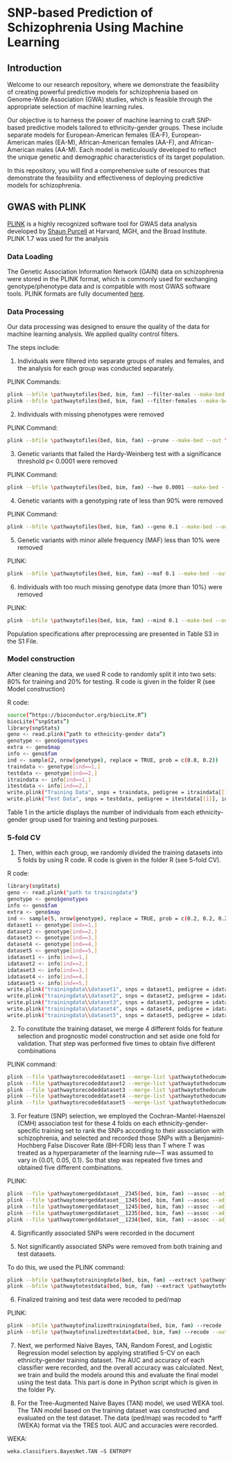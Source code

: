 # SNP-based Prediction of Schizophrenia Using Machine Learning

## Introduction

Welcome to our research repository, where we demonstrate the feasibility of creating powerful predictive models for schizophrenia based on Genome-Wide Association (GWA) studies, which is feasible through the appropriate selection of machine learning rules.

Our objective is to harness the power of machine learning to craft SNP-based predictive models tailored to ethnicity-gender groups. These include separate models for European-American females (EA-F), European-American males (EA-M), African-American females (AA-F), and African-American males (AA-M). Each model is meticulously developed to reflect the unique genetic and demographic characteristics of its target population.

In this repository, you will find a comprehensive suite of resources that demonstrate the feasibility and effectiveness of deploying predictive models for schizophrenia. 

## GWAS with PLINK
[PLINK](http://zzz.bwh.harvard.edu/plink/) is a highly recognized software tool for GWAS data analysis developed by [Shaun Purcell](http://zzz.bwh.harvard.edu/) at Harvard, MGH, and the Broad Institute.
PLINK 1.7 was used for the analysis

### Data Loading 
The Genetic Association Information Network (GAIN) data on schizophrenia were stored in the PLINK format, which is commonly used for exchanging genotype/phenotype data and is compatible with most GWAS software tools.
PLINK formats are fully documented [here](http://zzz.bwh.harvard.edu/plink/data.shtml).

### Data Processing
Our data processing was designed to ensure the quality of the data for machine learning analysis. We applied quality control filters. 

The steps include:
1) Individuals were filtered into separate groups of males and females, and the analysis for each group was conducted separately.
   
PLINK Commands:
```sh
plink --bfile \pathwaytofiles(bed, bim, fam) --filter-males --make-bed --out \pathwaytonewfiles
plink --bfile \pathwaytofiles(bed, bim, fam) --filter-females --make-bed --out \pathwaytonewfiles
```
2) Individuals with missing phenotypes were removed
   
PLINK Command:
```sh
plink --bfile \pathwaytofiles(bed, bim, fam) --prune --make-bed --out \pathwaytonewfiles
```
3) Genetic variants that failed the Hardy-Weinberg test with a significance threshold p< 0.0001 were removed
   
PLINK Command:
```sh
plink --bfile \pathwaytofiles(bed, bim, fam) --hwe 0.0001 --make-bed --out \pathwaytonewfiles
```
4) Genetic variants with a genotyping rate of less than 90% were removed
   
PLINK Command:
```sh
plink --bfile \pathwaytofiles(bed, bim, fam) --geno 0.1 --make-bed --out \pathwaytonewfiles
```
5) Genetic variants with minor allele frequency (MAF) less than 10% were removed
   
PLINK:
```sh
plink --bfile \pathwaytofiles(bed, bim, fam) --maf 0.1 --make-bed --out \pathwaytonewfiles
```
6) Individuals with too much missing genotype data (more than 10%) were removed
   
PLINK:
```sh
plink --bfile \pathwaytofiles(bed, bim, fam) --mind 0.1 --make-bed --out \pathwaytonewfiles
```
Population specifications after preprocessing are presented in Table S3 in the S1 File.

### Model construction
 After cleaning the data, we used R code to randomly split it into two sets: 80% for training and 20% for testing. R code is given in the folder R (see Model construction)
 
R code:
```sh
source(“https://bioconductor.org/biocLite.R”)
biocLite(“snpStats”)
library(snpStats)
geno <- read.plink(“path to ethnicity-gender data”)
genotype <- geno$genotypes
extra <- geno$map
info <- geno$fam
ind <- sample(2, nrow(genotype), replace = TRUE, prob = c(0.8, 0.2))
traindata <- genotype[ind==1,]
testdata <- genotype[ind==2,]
itraindata <- info[ind==1,]
itestdata <- info[ind==2,]
write.plink("Training Data", snps = traindata, pedigree = itraindata[[1]], id = itraindata[[2]], father = itraindata[[3]], mother = itraindata[[4]], sex = itraindata[[5]], phenotype = itraindata[[6]], snp.data = extra, chromosome = extra[[1]], genetic.distance = extra[[3]], position = extra[[4]], allele.1 = extra[[5]], allele.2 = extra[[6]])
write.plink("Test Data", snps = testdata, pedigree = itestdata[[1]], id = itestdata [[2]], father = itestdata [[3]], mother = itestdata [[4]], sex = itestdata [[5]], phenotype = itestdata [[6]], snp.data = extra, chromosome = extra[[1]], genetic.distance = extra[[3]], position = extra[[4]], allele.1 = extra[[5]], allele.2 = extra[[6]])
```

Table 1 in the article displays the number of individuals from each ethnicity-gender group used for training and testing purposes.

### 5-fold CV
1)	Then, within each group, we randomly divided the training datasets into 5 folds by using R code. R code is given in the folder R (see 5-fold CV).
   
R code:
```sh
library(snpStats)
geno <- read.plink("path to trainingdata")
genotype <- geno$genotypes
info <- geno$fam
extra <- geno$map
ind <- sample(5, nrow(genotype), replace = TRUE, prob = c(0.2, 0.2, 0.2, 0.2, 0.2))
dataset1 <- genotype[ind==1,]
dataset2 <- genotype[ind==2,]
dataset3 <- genotype[ind==3,]
dataset4 <- genotype[ind==4,]
dataset5 <- genotype[ind==5,]
idataset1 <- info[ind==1,]
idataset2 <- info[ind==2,]
idataset3 <- info[ind==3,]
idataset4 <- info[ind==4,]
idataset5 <- info[ind==5,]
write.plink("trainingdata\\dataset1", snps = dataset1, pedigree = idataset1[[1]], id = idataset1 [[2]], father = idataset1 [[3]], mother = idataset1 [[4]], sex = idataset1 [[5]], phenotype = idataset1 [[6]], snp.data = extra, chromosome = extra[[1]], genetic.distance = extra[[3]], position = extra[[4]], allele.1 = extra[[5]], allele.2 = extra[[6]])
write.plink("trainingdata\\dataset2", snps = dataset2, pedigree = idataset2[[1]], id = idataset2 [[2]], father = idataset2 [[3]], mother = idataset2 [[4]], sex = idataset2 [[5]], phenotype = idataset2 [[6]], snp.data = extra, chromosome = extra[[1]], genetic.distance = extra[[3]], position = extra[[4]], allele.1 = extra[[5]], allele.2 = extra[[6]])
write.plink("trainingdata\\dataset3", snps = dataset3, pedigree = idataset3[[1]], id = idataset3 [[2]], father = idataset3 [[3]], mother = idataset3 [[4]], sex = idataset3 [[5]], phenotype = idataset3 [[6]], snp.data = extra, chromosome = extra[[1]], genetic.distance = extra[[3]], position = extra[[4]], allele.1 = extra[[5]], allele.2 = extra[[6]])
write.plink("trainingdata\\dataset4", snps = dataset4, pedigree = idataset4[[1]], id = idataset4 [[2]], father = idataset4 [[3]], mother = idataset4 [[4]], sex = idataset4 [[5]], phenotype = idataset4 [[6]], snp.data = extra, chromosome = extra[[1]], genetic.distance = extra[[3]], position = extra[[4]], allele.1 = extra[[5]], allele.2 = extra[[6]])
write.plink("trainingdata\\dataset5", snps = dataset5, pedigree = idataset5[[1]], id = idataset5 [[2]], father = idataset5 [[3]], mother = idataset5 [[4]], sex = idataset5 [[5]], phenotype = idataset5 [[6]], snp.data = extra, chromosome = extra[[1]], genetic.distance = extra[[3]], position = extra[[4]], allele.1 = extra[[5]], allele.2 = extra[[6]])
```

2)	To constitute the training dataset, we merge 4 different folds for feature selection and prognostic model construction and set aside one fold for validation. That step was performed five times to obtain five different combinations
   
PLINK command: 
```sh
plink --file \pathwaytorecodeddataset1 --merge-list \pathwaytothedocument_2345.txt --recode --out \pathwaytothemergeddata_2345
plink --file \pathwaytorecodeddataset2 --merge-list \pathwaytothedocument_1345.txt --recode --out \pathwaytothemergeddata_1345
plink --file \pathwaytorecodeddataset3 --merge-list \pathwaytothedocument_1245.txt --recode --out \pathwaytothemergeddata_1245
plink --file \pathwaytorecodeddataset4 --merge-list \pathwaytothedocument_1235.txt --recode --out \pathwaytothemergeddata_1245
plink --file \pathwaytorecodeddataset5 --merge-list \pathwaytothedocument_1234.txt --recode --out \pathwaytothemergeddata_1235
```
3)	For feature (SNP) selection, we employed the Cochran-Mantel-Haenszel (CMH) association test for these 4 folds on each ethnicity-gender-specific training set to rank the SNPs according to their association with schizophrenia, and selected and recorded those SNPs with a Benjamini-Hochberg False Discover Rate (BH-FDR) less than T where T was treated as a hyperparameter of the learning rule—T was assumed to vary in {0.01, 0.05, 0.1}. So that step was repeated five times and obtained five different combinations.

PLINK:
```sh
plink --file \pathwaytomergeddataset__2345(bed, bim, fam) --assoc --adjust --out \pathwaytoanalyzedfiles
plink --file \pathwaytomergeddataset__1345(bed, bim, fam) --assoc --adjust --out \pathwaytoanalyzedfiles
plink --file \pathwaytomergeddataset__1245(bed, bim, fam) --assoc --adjust --out \pathwaytoanalyzedfiles
plink --file \pathwaytomergeddataset__1235(bed, bim, fam) --assoc --adjust --out \pathwaytoanalyzedfiles
plink --file \pathwaytomergeddataset__1234(bed, bim, fam) --assoc --adjust --out \pathwaytoanalyzedfiles
```
4)	Significantly associated SNPs were recorded in the document
   
5)	Not significantly associated SNPs were removed from both training and test datasets.

To do this, we used the PLINK command:
  
```sh
plink --bfile \pathwaytotrainingdata(bed, bim, fam) --extract \pathwaytothedocumentfromstep5.txt --make-bed --out \pathwaytofinalizedtrainingdata
plink --bfile \pathwaytotestdata(bed, bim, fam) --extract \pathwaytothedocumentfromstep3.txt --make-bed --out \pathwaytofinalizedtestdata
```

6)	Finalized training and test data were recoded to ped/map 

PLINK:
```sh
plink --bfile \pathwaytofinalizedtrainingdata(bed, bim, fam) --recode --out \pathwaytorecodedtrainingdata
plink --bfile \pathwaytofinalizedtestdata(bed, bim, fam) --recode --out \pathwaytorecodedtestdata
```

7)	Next, we performed Naive Bayes, TAN, Random Forest, and Logistic Regression model selection by applying stratified 5-CV on each ethnicity-gender training dataset. The AUC and accuracy of each classifier were recorded, and the overall accuracy was calculated. Next, we train and build the models around this and evaluate the final model using the test data. This part is done in Python script which is given in the folder Py.

8)	For the Tree-Augmented Naive Bayes (TAN) model, we used WEKA tool. The TAN model based on the training dataset was constructed and evaluated on the test dataset. The data (ped/map) was recoded to *arff (WEKA) format via the TRES tool.  AUC and accuracies were recorded.

WEKA:
```sh
weka.classifiers.BayesNet.TAN –S ENTROPY 
```


